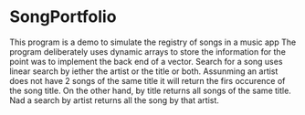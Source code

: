 # SongPortfolio
This program is a demo to simulate the registry of songs in a music app
The program deliberately uses dynamic arrays to store the information for the point was to implement the back end of a vector.
Search for a song uses linear search by iether the artist or the title or both. Assunming an artist does not have 2 songs of the same title it will return the firs occurence of the song title. On the other hand, by title returns all songs of the same title. Nad a search by artist returns all the song by that artist.
